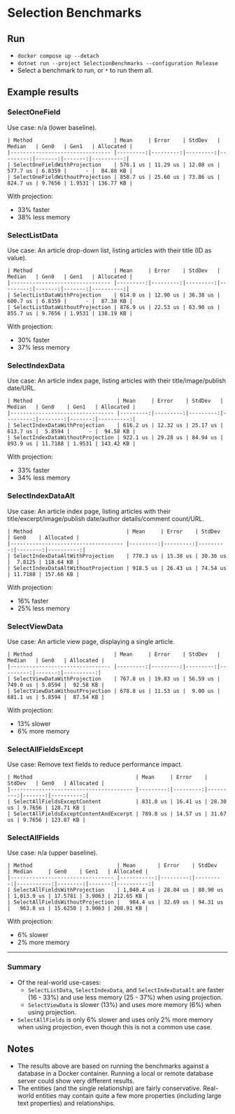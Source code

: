 # Selection Benchmarks

## Run

- `docker compose up --detach`
- `dotnet run --project SelectionBenchmarks --configuration Release`
- Select a benchmark to run, or `*` to run them all.

## Example results

### SelectOneField

Use case: n/a (lower baseline).

```
| Method                          | Mean     | Error    | StdDev   | Median   | Gen0   | Gen1   | Allocated |
|-------------------------------- |---------:|---------:|---------:|---------:|-------:|-------:|----------:|
| SelectOneFieldWithProjection    | 576.1 us | 11.29 us | 12.08 us | 577.7 us | 6.8359 |      - |  84.88 KB |
| SelectOneFieldWithoutProjection | 858.7 us | 25.60 us | 73.86 us | 824.7 us | 9.7656 | 1.9531 | 136.77 KB |
```

With projection:
- 33% faster
- 38% less memory

### SelectListData

Use case: An article drop-down list, listing articles with their title (ID as value).

```
| Method                          | Mean     | Error    | StdDev   | Median   | Gen0   | Gen1   | Allocated |
|-------------------------------- |---------:|---------:|---------:|---------:|-------:|-------:|----------:|
| SelectListDataWithProjection    | 614.0 us | 12.90 us | 36.38 us | 600.7 us | 6.8359 |      - |  87.38 KB |
| SelectListDataWithoutProjection | 876.9 us | 22.53 us | 63.90 us | 855.7 us | 9.7656 | 1.9531 | 138.19 KB |
```

With projection:
- 30% faster
- 37% less memory

### SelectIndexData

Use case: An article index page, listing articles with their title/image/publish date/URL.

```
| Method                           | Mean     | Error    | StdDev   | Median   | Gen0    | Gen1   | Allocated |
|--------------------------------- |---------:|---------:|---------:|---------:|--------:|-------:|----------:|
| SelectIndexDataWithProjection    | 616.2 us | 12.32 us | 25.17 us | 613.7 us |  5.8594 |      - |  94.58 KB |
| SelectIndexDataWithoutProjection | 922.1 us | 29.28 us | 84.94 us | 893.9 us | 11.7188 | 1.9531 | 143.42 KB |
```

With projection:
- 33% faster
- 34% less memory

### SelectIndexDataAlt

Use case: An article index page, listing articles with their title/excerpt/image/publish date/author
details/comment count/URL.

```
| Method                              | Mean     | Error    | StdDev   | Gen0    | Allocated |
|------------------------------------ |---------:|---------:|---------:|--------:|----------:|
| SelectIndexDataAltWithProjection    | 770.3 us | 15.38 us | 30.36 us |  7.8125 | 118.64 KB |
| SelectIndexDataAltWithoutProjection | 918.5 us | 26.43 us | 74.54 us | 11.7188 | 157.66 KB |
```

With projection:
- 16% faster
- 25% less memory

### SelectViewData

Use case: An article view page, displaying a single article.

```
| Method                          | Mean     | Error    | StdDev   | Median   | Gen0   | Allocated |
|-------------------------------- |---------:|---------:|---------:|---------:|-------:|----------:|
| SelectViewDataWithProjection    | 767.8 us | 19.83 us | 56.59 us | 749.0 us | 5.8594 |  92.58 KB |
| SelectViewDataWithoutProjection | 678.8 us | 11.53 us |  9.00 us | 681.1 us | 5.8594 |  87.54 KB |
```

With projection:
- 13% slower
- 6% more memory

### SelectAllFieldsExcept

Use case: Remove text fields to reduce performance impact.

```
| Method                                 | Mean     | Error    | StdDev   | Gen0   | Allocated |
|--------------------------------------- |---------:|---------:|---------:|-------:|----------:|
| SelectAllFieldsExceptContent           | 831.0 us | 16.41 us | 28.30 us | 9.7656 | 128.71 KB |
| SelectAllFieldsExceptContentAndExcerpt | 789.8 us | 14.57 us | 31.67 us | 9.7656 | 123.87 KB |
```

### SelectAllFields

Use case: n/a (upper baseline).

```
| Method                           | Mean       | Error    | StdDev   | Median     | Gen0    | Gen1   | Allocated |
|--------------------------------- |-----------:|---------:|---------:|-----------:|--------:|-------:|----------:|
| SelectAllFieldsWithProjection    | 1,040.4 us | 28.04 us | 80.90 us | 1,013.9 us | 17.5781 | 3.9063 | 212.65 KB |
| SelectAllFieldsWithoutProjection |   984.4 us | 32.69 us | 94.31 us |   963.8 us | 15.6250 | 3.9063 | 208.91 KB |
```

With projection:
- 6% slower
- 2% more memory

---

### Summary

- Of the real-world use-cases:
    - `SelectListData`, `SelectIndexData`, and `SelectIndexDataAlt` are faster (16 - 33%) and use less memory (25 - 37%) when using projection.
    - `SelectViewData` is slower (13%) and uses more memory (6%) when using projection.
- `SelectAllFields` is only 6% slower and uses only 2% more memory when using projection, even though this is not a common use case.

## Notes

- The results above are based on running the benchmarks against a database in a Docker container. Running a local or remote database server could show very different results.
- The entities (and the single relationship) are fairly conservative. Real-world entities may contain quite a few more properties (including large text properties) and relationships.
